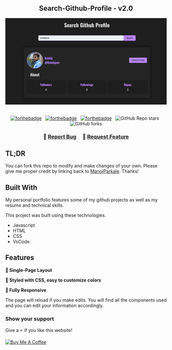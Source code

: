 <h2 align="center">
Search-Github-Profile - v2.0<br/>
</h2>
<div align="center">
<img alt="Demo" src="./git-profile.png" />
</div>
 
<br/>
 
<center>
 
[![forthebadge](https://forthebadge.com/images/badges/made-with-javascript.svg)](https://forthebadge.com) &nbsp;
[![forthebadge](https://forthebadge.com/images/badges/made-with-html.svg)](https://forthebadge.com) &nbsp;
[![forthebadge](https://forthebadge.com/images/badges/made-with-css.svg)](https://forthebadge.com) &nbsp;
![GitHub Repo stars](https://img.shields.io/github/stars/Kshitijavir/Search-Github-Profile?color=red&logo=github&style=for-the-badge) &nbsp;
![GitHub forks](https://img.shields.io/github/forks/Kshitijavir/Search-Github-Profile?color=red&logo=github&style=for-the-badge)
 
</center>
 
<h3 align="center">
    🔹
<a href="https://github.com/Kshitijavir/Search-Github-Profile/issues">Report Bug</a> &nbsp; &nbsp;
    🔹
<a href="https://github.com/Kshitijavir/Search-Github-Profile/issues">Request Feature</a>
</h3>
 
## TL;DR
 
You can fork this repo to modify and make changes of your own. Please give me proper credit by linking back to [ManojParkale](https://github.com/Kshitijavir/Search-Github-Profile). Thanks!
 
## Built With
 
My personal portfolio features some of my github projects as well as my resume and technical skills.<br/>
 
This project was built using these technologies.
 
- Javascript
- HTML
- CSS
- VsCode
 
## Features
 
**📖 Single-Page Layout**
 
**🎨 Styled with CSS, easy to customize colors**
 
**📱 Fully Responsive**
 
The page will reload if you make edits.
You will find all the components used and you can edit your information accordingly.
 
### Show your support
 
Give a ⭐ if you like this website!
 
<a href="https://www.buymeacoffee.com/ManojParkale" target="_blank"><img src="https://cdn.buymeacoffee.com/buttons/v2/default-violet.png" alt="Buy Me A Coffee" height= "60px" width= "217px" ></a>
